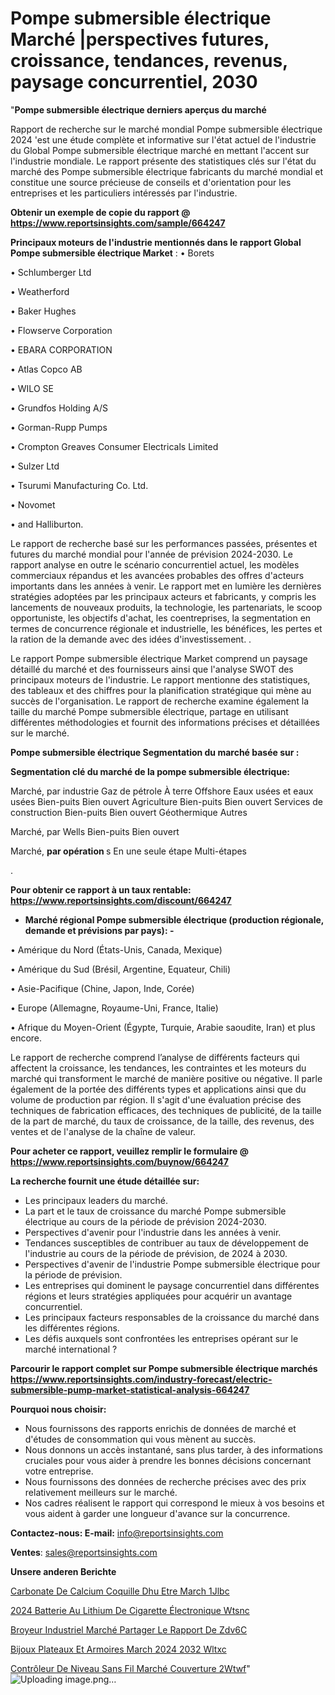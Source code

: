 # Pompe submersible électrique Marché |perspectives futures, croissance, tendances, revenus, paysage concurrentiel, 2030

"<strong>Pompe submersible électrique derniers aperçus du marché</strong>

Rapport de recherche sur le marché mondial Pompe submersible électrique 2024 'est une étude complète et informative sur l'état actuel de l'industrie du Global Pompe submersible électrique marché en mettant l'accent sur l'industrie mondiale. Le rapport présente des statistiques clés sur l'état du marché des Pompe submersible électrique fabricants du marché mondial et constitue une source précieuse de conseils et d'orientation pour les entreprises et les particuliers intéressés par l'industrie.

<strong>Obtenir un exemple de copie du rapport @ <a href=https://www.reportsinsights.com/sample/664247>https://www.reportsinsights.com/sample/664247</a></strong>

<strong>Principaux moteurs de l'industrie mentionnés dans le rapport Global Pompe submersible électrique Market</strong> :
• Borets

• Schlumberger Ltd

• Weatherford

• Baker Hughes

• Flowserve Corporation

• EBARA CORPORATION

• Atlas Copco AB

• WILO SE

• Grundfos Holding A/S

• Gorman-Rupp Pumps

• Crompton Greaves Consumer Electricals Limited

• Sulzer Ltd

• Tsurumi Manufacturing Co. Ltd.

• Novomet

• and Halliburton.

Le rapport de recherche basé sur les performances passées, présentes et futures du marché mondial pour l'année de prévision 2024-2030. Le rapport analyse en outre le scénario concurrentiel actuel, les modèles commerciaux répandus et les avancées probables des offres d'acteurs importants dans les années à venir. Le rapport met en lumière les dernières stratégies adoptées par les principaux acteurs et fabricants, y compris les lancements de nouveaux produits, la technologie, les partenariats, le scoop opportuniste, les objectifs d'achat, les coentreprises, la segmentation en termes de concurrence régionale et industrielle, les bénéfices, les pertes et la ration de la demande avec des idées d'investissement. .

Le rapport Pompe submersible électrique Market comprend un paysage détaillé du marché et des fournisseurs ainsi que l'analyse SWOT des principaux moteurs de l'industrie. Le rapport mentionne des statistiques, des tableaux et des chiffres pour la planification stratégique qui mène au succès de l'organisation. Le rapport de recherche examine également la taille du marché Pompe submersible électrique, partage en utilisant différentes méthodologies et fournit des informations précises et détaillées sur le marché.

<strong>Pompe submersible électrique Segmentation du marché basée sur :</strong>

<strong> Segmentation clé du marché de la pompe submersible électrique: </strong>

Marché, par industrie
Gaz de pétrole
À terre
Offshore
Eaux usées et eaux usées
Bien-puits
Bien ouvert
Agriculture
Bien-puits
Bien ouvert
Services de construction
Bien-puits
Bien ouvert
Géothermique
Autres

Marché, par Wells
Bien-puits
Bien ouvert

Marché, <strong> par opération </strong> s
En une seule étape
Multi-étapes

.

<strong>Pour obtenir ce rapport à un taux rentable: <a href=https://www.reportsinsights.com/discount/664247>https://www.reportsinsights.com/discount/664247</a></strong>
<ul>
  <li><strong>Marché régional Pompe submersible électrique (production régionale, demande et prévisions par pays): -</strong></li>
</ul>
• Amérique du Nord (États-Unis, Canada, Mexique)

• Amérique du Sud (Brésil, Argentine, Equateur, Chili)

• Asie-Pacifique (Chine, Japon, Inde, Corée)

• Europe (Allemagne, Royaume-Uni, France, Italie)

• Afrique du Moyen-Orient (Égypte, Turquie, Arabie saoudite, Iran) et plus encore.

Le rapport de recherche comprend l’analyse de différents facteurs qui affectent la croissance, les tendances, les contraintes et les moteurs du marché qui transforment le marché de manière positive ou négative. Il parle également de la portée des différents types et applications ainsi que du volume de production par région. Il s'agit d'une évaluation précise des techniques de fabrication efficaces, des techniques de publicité, de la taille de la part de marché, du taux de croissance, de la taille, des revenus, des ventes et de l'analyse de la chaîne de valeur.

<strong>Pour acheter ce rapport, veuillez remplir le formulaire @   <a href=https://www.reportsinsights.com/buynow/664247>https://www.reportsinsights.com/buynow/664247</a></strong>

<strong>La recherche fournit une étude détaillée sur:</strong>
<ul>
  <li>Les principaux leaders du marché.</li>
  <li>La part et le taux de croissance du marché Pompe submersible électrique au cours de la période de prévision 2024-2030.</li>
  <li>Perspectives d'avenir pour l'industrie dans les années à venir.</li>
  <li>Tendances susceptibles de contribuer au taux de développement de l'industrie au cours de la période de prévision, de 2024 à 2030.</li>
  <li>Perspectives d'avenir de l'industrie Pompe submersible électrique pour la période de prévision.</li>
  <li>Les entreprises qui dominent le paysage concurrentiel dans différentes régions et leurs stratégies appliquées pour acquérir un avantage concurrentiel.</li>
  <li>Les principaux facteurs responsables de la croissance du marché dans les différentes régions.</li>
  <li>Les défis auxquels sont confrontées les entreprises opérant sur le marché international ?</li>
</ul>

<strong>Parcourir le rapport complet sur Pompe submersible électrique marchés <a href=https://www.reportsinsights.com/industry-forecast/electric-submersible-pump-market-statistical-analysis-664247>https://www.reportsinsights.com/industry-forecast/electric-submersible-pump-market-statistical-analysis-664247</a></strong>

<strong>Pourquoi nous choisir:</strong>
<ul>
  <li>Nous fournissons des rapports enrichis de données de marché et d'études de consommation qui vous mènent au succès.</li>
  <li>Nous donnons un accès instantané, sans plus tarder, à des informations cruciales pour vous aider à prendre les bonnes décisions concernant votre entreprise.</li>
  <li>Nous fournissons des données de recherche précises avec des prix relativement meilleurs sur le marché.</li>
  <li>Nos cadres réalisent le rapport qui correspond le mieux à vos besoins et vous aident à garder une longueur d'avance sur la concurrence.</li>
</ul>
<strong>Contactez-nous:
</strong><strong>E-mail:</strong> <a href=mailto:info@reportsinsights.com>info@reportsinsights.com</a>

<strong>Ventes</strong>: <a href=mailto:sales@reportsinsights.com>sales@reportsinsights.com</a>

<strong>Unsere anderen Berichte</strong>

<a href=https://www.linkedin.com/pulse/carbonate-de-calcium-coquille-dhu%C3%AEtre-march%C3%A9-1jlbc/>Carbonate De Calcium Coquille Dhu Etre March 1Jlbc</a>

<a href=https://www.linkedin.com/pulse/2024-batterie-au-lithium-de-cigarette-électronique-wtsnc/>2024 Batterie Au Lithium De Cigarette Électronique Wtsnc</a>

<a href=https://www.linkedin.com/pulse/broyeur-industriel-marché-partager-le-rapport-de-zdv6c/>Broyeur Industriel Marché Partager Le Rapport De Zdv6C</a>

<a href=https://www.linkedin.com/pulse/bijoux-plateaux-et-armoires-march%C3%A9-2024-2032-wltxc/>Bijoux Plateaux Et Armoires March 2024 2032 Wltxc</a>

<a href=https://www.linkedin.com/pulse/contrôleur-de-niveau-sans-fil-marché-couverture-2wtwf/>Contrôleur De Niveau Sans Fil Marché Couverture 2Wtwf</a>"
![Uploading image.png…]()
